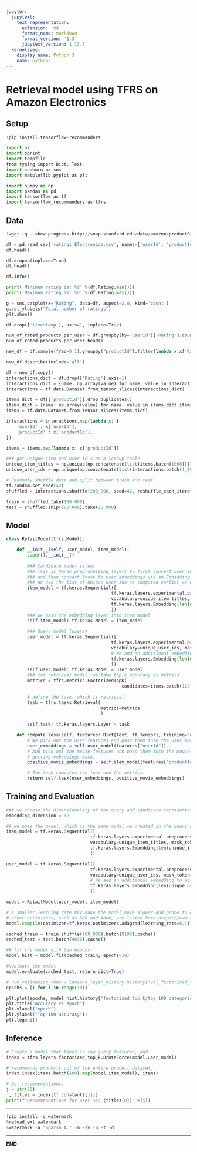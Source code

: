 ```yaml
---
jupyter:
  jupytext:
    text_representation:
      extension: .md
      format_name: markdown
      format_version: '1.3'
      jupytext_version: 1.13.7
  kernelspec:
    display_name: Python 3
    name: python3
---
```


<!-- #region id="63EN8Vw-x65q" -->
# Retrieval model using TFRS on Amazon Electronics
<!-- #endregion -->

<!-- #region id="FUyr2TnRx5-g" -->
## Setup
<!-- #endregion -->

```python id="_evs_5ymrdF8"
!pip install tensorflow-recommenders
```

```python id="TXi-2EESrgy3"
import os
import pprint
import tempfile
from typing import Dict, Text
import seaborn as sns
import matplotlib.pyplot as plt

import numpy as np
import pandas as pd
import tensorflow as tf
import tensorflow_recommenders as tfrs
```

<!-- #region id="zUcE7t5Kr22-" -->
## Data
<!-- #endregion -->

```python colab={"base_uri": "https://localhost:8080/"} id="7Sshfbo_rweB" executionInfo={"status": "ok", "timestamp": 1639380399563, "user_tz": -330, "elapsed": 25720, "user": {"displayName": "Sparsh Agarwal", "photoUrl": "https://lh3.googleusercontent.com/a/default-user=s64", "userId": "13037694610922482904"}} outputId="08cf5a70-c0b3-4da0-dc14-8fd29144783c"
!wget -q --show-progress http://snap.stanford.edu/data/amazon/productGraph/categoryFiles/ratings_Electronics.csv
```

```python colab={"base_uri": "https://localhost:8080/", "height": 206} id="fGpSpZGprw1M" executionInfo={"status": "ok", "timestamp": 1639380410073, "user_tz": -330, "elapsed": 7057, "user": {"displayName": "Sparsh Agarwal", "photoUrl": "https://lh3.googleusercontent.com/a/default-user=s64", "userId": "13037694610922482904"}} outputId="10d507f3-21d6-4627-ea44-9e1f0f8225ef"
df = pd.read_csv('ratings_Electronics.csv', names=['userId', 'productId','Rating','timestamp'])
df.head()
```

```python colab={"base_uri": "https://localhost:8080/", "height": 206} id="qbHyuqkwr383" executionInfo={"status": "ok", "timestamp": 1639380411312, "user_tz": -330, "elapsed": 1246, "user": {"displayName": "Sparsh Agarwal", "photoUrl": "https://lh3.googleusercontent.com/a/default-user=s64", "userId": "13037694610922482904"}} outputId="6e262b95-b68f-406e-bc9a-26afe37e80f4"
df.dropna(inplace=True)
df.head()
```

```python colab={"base_uri": "https://localhost:8080/"} id="S4gLHzlar7UP" executionInfo={"status": "ok", "timestamp": 1639380411313, "user_tz": -330, "elapsed": 17, "user": {"displayName": "Sparsh Agarwal", "photoUrl": "https://lh3.googleusercontent.com/a/default-user=s64", "userId": "13037694610922482904"}} outputId="3e6194f1-8639-4cb0-8e04-4bcfcaf03256"
df.info()
```

```python colab={"base_uri": "https://localhost:8080/"} id="QIdEhL9Hr8La" executionInfo={"status": "ok", "timestamp": 1639380411313, "user_tz": -330, "elapsed": 13, "user": {"displayName": "Sparsh Agarwal", "photoUrl": "https://lh3.googleusercontent.com/a/default-user=s64", "userId": "13037694610922482904"}} outputId="48f5633f-529a-4429-96ab-fcf68bd8de77"
print('Minimum rating is: %d' %(df.Rating.min()))
print('Maximum rating is: %d' %(df.Rating.max()))
```

```python colab={"base_uri": "https://localhost:8080/", "height": 369} id="zkSCYBXdr9rk" executionInfo={"status": "ok", "timestamp": 1639380423375, "user_tz": -330, "elapsed": 3825, "user": {"displayName": "Sparsh Agarwal", "photoUrl": "https://lh3.googleusercontent.com/a/default-user=s64", "userId": "13037694610922482904"}} outputId="6e35cc2c-8148-406b-c17b-f35873efb13d"
g = sns.catplot(x="Rating", data=df, aspect=2.0, kind='count')
g.set_ylabels("Total number of ratings")
plt.show()
```

```python colab={"base_uri": "https://localhost:8080/"} id="zglRF93RsAEP" executionInfo={"status": "ok", "timestamp": 1639380442271, "user_tz": -330, "elapsed": 16639, "user": {"displayName": "Sparsh Agarwal", "photoUrl": "https://lh3.googleusercontent.com/a/default-user=s64", "userId": "13037694610922482904"}} outputId="eef9ed0f-f83b-4707-cb46-34cc7cebf302"
df.drop(['timestamp'], axis=1, inplace=True)

num_of_rated_products_per_user = df.groupby(by='userId')['Rating'].count().sort_values(ascending=False)
num_of_rated_products_per_user.head()
```

```python id="ZbLS0UorsBjB"
new_df = df.sample(frac=0.1).groupby("productId").filter(lambda x:x['Rating'].count() >=50)
```

```python colab={"base_uri": "https://localhost:8080/", "height": 394} id="twDkCX6usCdZ" executionInfo={"status": "ok", "timestamp": 1639380567651, "user_tz": -330, "elapsed": 12, "user": {"displayName": "Sparsh Agarwal", "photoUrl": "https://lh3.googleusercontent.com/a/default-user=s64", "userId": "13037694610922482904"}} outputId="4f90dcd6-afb3-40a2-8b93-229d7d4ed1ac"
new_df.describe(include='all')
```

```python id="XwYj5X7QsDka"
df = new_df.copy()
interactions_dict = df.drop(['Rating'],axis=1)
interactions_dict = {name: np.array(value) for name, value in interactions_dict.items()}
interactions = tf.data.Dataset.from_tensor_slices(interactions_dict)

items_dict = df[['productId']].drop_duplicates()
items_dict = {name: np.array(value) for name, value in items_dict.items()}
items = tf.data.Dataset.from_tensor_slices(items_dict)

interactions = interactions.map(lambda x: {
    'userId' : x['userId'], 
    'productId' : x['productId'], 
})

items = items.map(lambda x: x['productId'])

### get unique item and user id's as a lookup table
unique_item_titles = np.unique(np.concatenate(list(items.batch(1000))))
unique_user_ids = np.unique(np.concatenate(list(interactions.batch(1_000).map(lambda x: x["userId"]))))

# Randomly shuffle data and split between train and test.
tf.random.set_seed(42)
shuffled = interactions.shuffle(200_000, seed=42, reshuffle_each_iteration=False)

train = shuffled.take(180_000)
test = shuffled.skip(180_000).take(20_000)
```

<!-- #region id="EQ5J6EelsGX7" -->
## Model
<!-- #endregion -->

```python id="nw5pRXpTsG-R"
class RetailModel(tfrs.Model):

    def __init__(self, user_model, item_model):
        super().__init__()
        
        ### Candidate model (item)
        ### This is Keras preprocessing layers to first convert user ids to integers, 
        ### and then convert those to user embeddings via an Embedding layer. 
        ### We use the list of unique user ids we computed earlier as a vocabulary:
        item_model = tf.keras.Sequential([
                                        tf.keras.layers.experimental.preprocessing.StringLookup(
                                        vocabulary=unique_item_titles, mask_token=None),
                                        tf.keras.layers.Embedding(len(unique_item_titles) + 1, embedding_dimension)
                                        ])
        ### we pass the embedding layer into item model
        self.item_model: tf.keras.Model = item_model
            
        ### Query model (users)    
        user_model = tf.keras.Sequential([
                                        tf.keras.layers.experimental.preprocessing.StringLookup(
                                        vocabulary=unique_user_ids, mask_token=None),
                                        # We add an additional embedding to account for unknown tokens.
                                        tf.keras.layers.Embedding(len(unique_user_ids) + 1, embedding_dimension)
                                        ])
        self.user_model: tf.keras.Model = user_model
        ### for retrieval model. we take top-k accuracy as metrics
        metrics = tfrs.metrics.FactorizedTopK(
                                            candidates=items.batch(128).map(item_model))
        
        # define the task, which is retrieval                                    )    
        task = tfrs.tasks.Retrieval(
                                    metrics=metrics
                                    )
       
        self.task: tf.keras.layers.Layer = task

    def compute_loss(self, features: Dict[Text, tf.Tensor], training=False) -> tf.Tensor:
        # We pick out the user features and pass them into the user model.
        user_embeddings = self.user_model(features["userId"])
        # And pick out the movie features and pass them into the movie model,
        # getting embeddings back.
        positive_movie_embeddings = self.item_model(features["productId"])

        # The task computes the loss and the metrics.
        return self.task(user_embeddings, positive_movie_embeddings)
```

<!-- #region id="E7j2gUfVsRYU" -->
## Training and Evaluation
<!-- #endregion -->

```python colab={"base_uri": "https://localhost:8080/"} id="-4g-bfEjsLHp" executionInfo={"status": "ok", "timestamp": 1639381333149, "user_tz": -330, "elapsed": 758342, "user": {"displayName": "Sparsh Agarwal", "photoUrl": "https://lh3.googleusercontent.com/a/default-user=s64", "userId": "13037694610922482904"}} outputId="2df56cc6-1dc8-42a8-e166-18685a60127a"
### we choose the dimensionality of the query and candicate representation.
embedding_dimension = 32

## we pass the model, which is the same model we created in the query and candidate tower, into the model
item_model = tf.keras.Sequential([
                                tf.keras.layers.experimental.preprocessing.StringLookup(
                                vocabulary=unique_item_titles, mask_token=None),
                                tf.keras.layers.Embedding(len(unique_item_titles) + 1, embedding_dimension)
                                ])

user_model = tf.keras.Sequential([
                                tf.keras.layers.experimental.preprocessing.StringLookup(
                                vocabulary=unique_user_ids, mask_token=None),
                                # We add an additional embedding to account for unknown tokens.
                                tf.keras.layers.Embedding(len(unique_user_ids) + 1, embedding_dimension)
                                ])

model = RetailModel(user_model, item_model)

# a smaller learning rate may make the model move slower and prone to overfitting, so we stick to 0.1
# other optimizers, such as SGD and Adam, are listed here https://www.tensorflow.org/api_docs/python/tf/keras/optimizers
model.compile(optimizer=tf.keras.optimizers.Adagrad(learning_rate=0.1))

cached_train = train.shuffle(100_000).batch(8192).cache()
cached_test = test.batch(4096).cache()

## fit the model with ten epochs
model_hist = model.fit(cached_train, epochs=10)

#evaluate the model
model.evaluate(cached_test, return_dict=True)
```

```python colab={"base_uri": "https://localhost:8080/", "height": 312} id="Pm3tWZP_sTni" executionInfo={"status": "ok", "timestamp": 1639381333151, "user_tz": -330, "elapsed": 18, "user": {"displayName": "Sparsh Agarwal", "photoUrl": "https://lh3.googleusercontent.com/a/default-user=s64", "userId": "13037694610922482904"}} outputId="a714c932-1ed4-462e-b1c4-60a6902f0e4b"
# num_validation_runs = len(one_layer_history.history["val_factorized_top_k/top_100_categorical_accuracy"])
epochs = [i for i in range(10)]

plt.plot(epochs, model_hist.history["factorized_top_k/top_100_categorical_accuracy"], label="accuracy")
plt.title("Accuracy vs epoch")
plt.xlabel("epoch")
plt.ylabel("Top-100 accuracy");
plt.legend()
```

<!-- #region id="X7eOVKSxsVXW" -->
## Inference
<!-- #endregion -->

```python id="0s8KR10-sWbP"
# Create a model that takes in raw query features, and
index = tfrs.layers.factorized_top_k.BruteForce(model.user_model)

# recommends products out of the entire product dataset.
index.index(items.batch(100).map(model.item_model), items)

# Get recommendations.
j = str(20)
_, titles = index(tf.constant([j]))
print(f"Recommendations for user %s: {titles[0]}" %(j))
```

<!-- #region id="J3Z3489FvvyJ" -->
---
<!-- #endregion -->

```python colab={"base_uri": "https://localhost:8080/"} id="3yg-TSopvvyK" executionInfo={"status": "ok", "timestamp": 1639381959500, "user_tz": -330, "elapsed": 2561, "user": {"displayName": "Sparsh Agarwal", "photoUrl": "https://lh3.googleusercontent.com/a/default-user=s64", "userId": "13037694610922482904"}} outputId="20aacec0-432a-4c34-ab73-39212d1c76b1"
!pip install -q watermark
%reload_ext watermark
%watermark -a "Sparsh A." -m -iv -u -t -d
```

<!-- #region id="YwV3XyTmvvyK" -->
---
<!-- #endregion -->

<!-- #region id="6gz9cHB3vvyK" -->
**END**
<!-- #endregion -->

